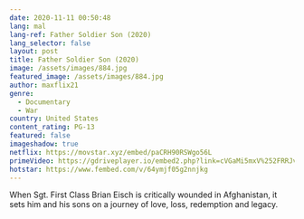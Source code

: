 ```yaml
---
date: 2020-11-11 00:50:48
lang: mal
lang-ref: Father Soldier Son (2020)
lang_selector: false
layout: post
title: Father Soldier Son (2020)
image: /assets/images/884.jpg
featured_image: /assets/images/884.jpg
author: maxflix21
genre:
  - Documentary
  - War
country: United States
content_rating: PG-13
featured: false
imageshadow: true
netflix: https://movstar.xyz/embed/paCRH90RSWgo56L
primeVideo: https://gdriveplayer.io/embed2.php?link=cVGaMi5mxV%252FRRJv7NnHb6gSf9gG2q4hlLaKuVMFXRsSxR20mjt1FfQvdcTGdSCb9HgEZoaPG17JH%252FJzgBRaSlzjCxdM%252FUfW%252BM0l6VGU%252F%252FoZ1wGi9oXKn4JlsfomgG8yfbgQVIwDa1VaQQalBF%252FfmuOijy8p8AlsdD97wzQTonwoVn0Qmay7AnrImGfGht0VLg%253D
hotstar: https://www.fembed.com/v/64ymjf05g2nnjkg
---
```

 When Sgt. First Class Brian Eisch is critically wounded in Afghanistan, it sets him and his sons on a journey of love, loss, redemption and legacy.